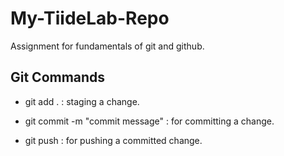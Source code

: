 # My-TiideLab-Repo
Assignment for fundamentals of git and github.

## Git Commands

* git add . : staging a change.

* git commit -m "commit message" : for committing a change.

* git push : for pushing a committed change.